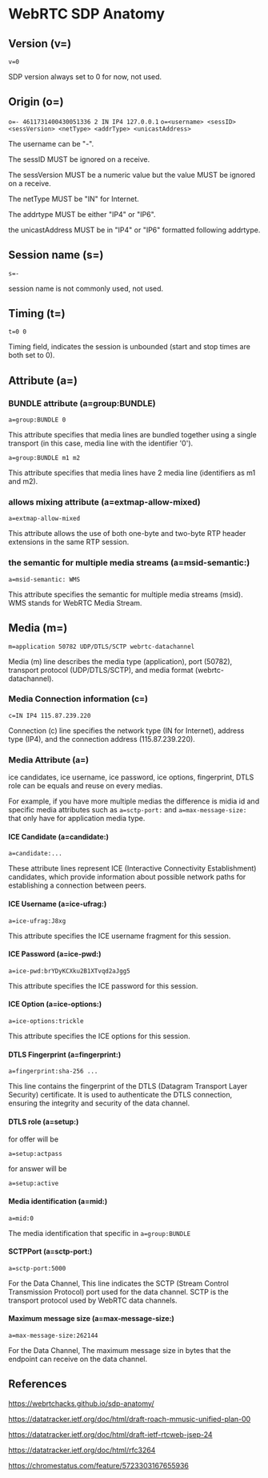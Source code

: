 # WebRTC SDP Anatomy

## Version (v=)

`v=0`

SDP version always set to 0 for now, not used.

## Origin (o=)

`o=- 4611731400430051336 2 IN IP4 127.0.0.1`
`o=<username> <sessID> <sessVersion> <netType> <addrType> <unicastAddress>`

The username can be "-".

The sessID MUST be ignored on a receive.

The sessVersion MUST be a numeric value but the value MUST be ignored on a receive.

The netType MUST be "IN" for Internet.

The addrtype MUST be either "IP4" or "IP6".

the unicastAddress MUST be in "IP4" or "IP6" formatted following addrtype.

## Session name (s=)

`s=-`

session name is not commonly used, not used.

## Timing (t=)

`t=0 0`

Timing field, indicates the session is unbounded (start and stop times are both set to 0).

## Attribute (a=)

### BUNDLE attribute (a=group:BUNDLE)

`a=group:BUNDLE 0`

This attribute specifies that media lines are bundled together using a single transport (in this case, media line with the identifier '0').

`a=group:BUNDLE m1 m2`

This attribute specifies that media lines have 2 media line (identifiers as m1 and m2).

### allows mixing attribute (a=extmap-allow-mixed)

`a=extmap-allow-mixed`

This attribute allows the use of both one-byte and two-byte RTP header extensions in the same RTP session.

### the semantic for multiple media streams (a=msid-semantic:)

`a=msid-semantic: WMS`

This attribute specifies the semantic for multiple media streams (msid). WMS stands for WebRTC Media Stream.

## Media (m=)

`m=application 50782 UDP/DTLS/SCTP webrtc-datachannel`

Media (m) line describes the media type (application), port (50782), transport protocol (UDP/DTLS/SCTP), and media format (webrtc-datachannel).

### Media Connection information (c=)

`c=IN IP4 115.87.239.220`

Connection (c) line specifies the network type (IN for Internet), address type (IP4), and the connection address (115.87.239.220).

### Media Attribute (a=)

ice candidates, ice username, ice password, ice options, fingerprint, DTLS role can be equals and reuse on every medias.

For example, if you have more multiple medias the difference is midia id and specific media attributes such as `a=sctp-port:` and `a=max-message-size:` that only have for application media type.

#### ICE Candidate (a=candidate:)

`a=candidate:...`

These attribute lines represent ICE (Interactive Connectivity Establishment) candidates, which provide information about possible network paths for establishing a connection between peers.

#### ICE Username (a=ice-ufrag:)

`a=ice-ufrag:J8xg`

This attribute specifies the ICE username fragment for this session.

#### ICE Password (a=ice-pwd:)

`a=ice-pwd:brYDyKCXku2B1XTvqd2aJgg5`

This attribute specifies the ICE password for this session.

#### ICE Option (a=ice-options:)

`a=ice-options:trickle`

This attribute specifies the ICE options for this session.

#### DTLS Fingerprint (a=fingerprint:)

`a=fingerprint:sha-256 ...`

This line contains the fingerprint of the DTLS (Datagram Transport Layer Security) certificate. It is used to authenticate the DTLS connection, ensuring the integrity and security of the data channel.

#### DTLS role (a=setup:)

for offer will be

`a=setup:actpass`

for answer will be

`a=setup:active`

#### Media identification (a=mid:)

`a=mid:0`

The media identification that specific in `a=group:BUNDLE `

#### SCTPPort (a=sctp-port:)

`a=sctp-port:5000`

For the Data Channel, This line indicates the SCTP (Stream Control Transmission Protocol) port used for the data channel. SCTP is the transport protocol used by WebRTC data channels.

#### Maximum message size (a=max-message-size:)

`a=max-message-size:262144`

For the Data Channel, The maximum message size in bytes that the endpoint can receive on the data channel.

<!-- # Create WebRTC Offer/Answer

```js
const connection = new RTCPeerConnection({
  iceServers: [
    {
      urls: "stun:stun.l.google.com:19302",
    },
  ],
});
connection.createOffer({
	offerToReceiveAudio: true,
	offerToReceiveVideo: true,
}).then((offer) => {
	console.log(offer);

	connection.setRemoteDescription(offer).then(() => {
		connection.createAnswer().then((answer) => {
			console.log(answer);
		});
	});
});
``` -->

## References

<https://webrtchacks.github.io/sdp-anatomy/>

<https://datatracker.ietf.org/doc/html/draft-roach-mmusic-unified-plan-00>

<https://datatracker.ietf.org/doc/html/draft-ietf-rtcweb-jsep-24>

<https://datatracker.ietf.org/doc/html/rfc3264>

<https://chromestatus.com/feature/5723303167655936>
